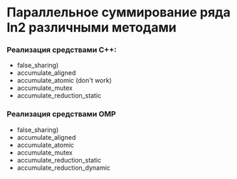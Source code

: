 # Параллельное суммирование ряда ln2 различными методами

### Реализация средствами C++:
* false_sharing)
* accumulate_aligned
* accumulate_atomic (don't work)
* accumulate_mutex
* accumulate_reduction_static
### Реализация средствами OMP
* false_sharing)
* accumulate_aligned
* accumulate_atomic
* accumulate_mutex
* accumulate_reduction_static
* accumulate_reduction_dynamic